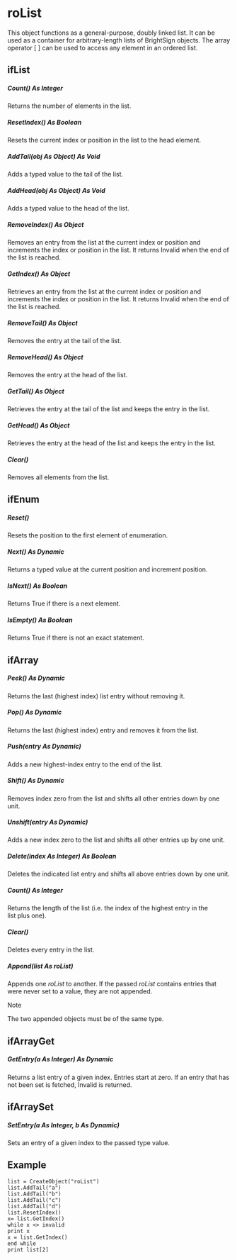 # roList

This object functions as a general-purpose, doubly linked list. It can be used as a container for arbitrary-length lists of BrightSign objects. The array operator \[ \] can be used to access any element in an ordered list. 

## ifList

##### Count() As Integer

Returns the number of elements in the list.

##### ResetIndex() As Boolean

Resets the current index or position in the list to the head element.

##### AddTail(obj As Object) As Void

Adds a typed value to the tail of the list.

##### AddHead(obj As Object) As Void

Adds a typed value to the head of the list.

##### RemoveIndex() As Object

Removes an entry from the list at the current index or position and increments the index or position in the list. It returns Invalid when the end of the list is reached.

##### GetIndex() As Object

Retrieves an entry from the list at the current index or position and increments the index or position in the list. It returns Invalid when the end of the list is reached.

##### RemoveTail() As Object

Removes the entry at the tail of the list.

##### RemoveHead() As Object

Removes the entry at the head of the list.

##### GetTail() As Object

Retrieves the entry at the tail of the list and keeps the entry in the list.

##### GetHead() As Object

Retrieves the entry at the head of the list and keeps the entry in the list.

##### Clear()

Removes all elements from the list.

## ifEnum

##### Reset()

Resets the position to the first element of enumeration.

##### Next() As Dynamic

Returns a typed value at the current position and increment position.

##### IsNext() As Boolean

Returns True if there is a next element.

##### IsEmpty() As Boolean

Returns True if there is not an exact statement.

## ifArray

##### Peek() As Dynamic

Returns the last (highest index) list entry without removing it.

##### Pop() As Dynamic

Returns the last (highest index) entry and removes it from the list.

##### Push(entry As Dynamic)

Adds a new highest-index entry to the end of the list.

##### Shift() As Dynamic

Removes index zero from the list and shifts all other entries down by one unit.

##### Unshift(entry As Dynamic)

Adds a new index zero to the list and shifts all other entries up by one unit.

##### Delete(index As Integer) As Boolean

Deletes the indicated list entry and shifts all above entries down by one unit.

##### Count() As Integer

Returns the length of the list (i.e. the index of the highest entry in the list plus one).

##### Clear()

Deletes every entry in the list.

##### Append(list As roList)

Appends one *roList* to another. If the passed *roList* contains entries that were never set to a value, they are not appended.

> [!NOTE]
> The two appended objects must be of the same type.

## ifArrayGet 

##### GetEntry(a As Integer) As Dynamic

Returns a list entry of a given index. Entries start at zero. If an entry that has not been set is fetched, Invalid is returned.

## ifArraySet

##### SetEntry(a As Integer, b As Dynamic)

Sets an entry of a given index to the passed type value.

## Example

```
list = CreateObject("roList")
list.AddTail("a")
list.AddTail("b")
list.AddTail("c")
list.AddTail("d") 
list.ResetIndex()
x= list.GetIndex()
while x <> invalid
print x
x = list.GetIndex()
end while 
print list[2]
```